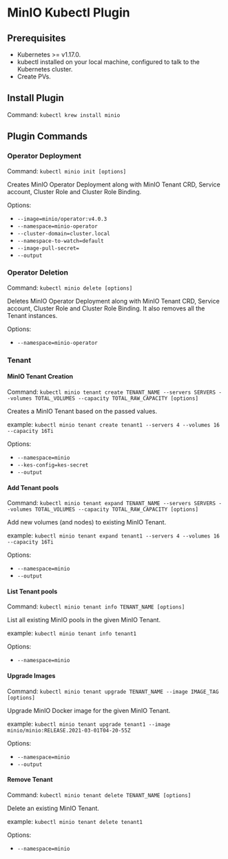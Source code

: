 # MinIO Kubectl Plugin

## Prerequisites

- Kubernetes >= v1.17.0.
- kubectl installed on your local machine, configured to talk to the Kubernetes cluster.
- Create PVs.

## Install Plugin

Command: `kubectl krew install minio`

## Plugin Commands

### Operator Deployment

Command: `kubectl minio init [options]`

Creates MinIO Operator Deployment along with MinIO Tenant CRD, Service account, Cluster Role and Cluster Role Binding.

Options:

- `--image=minio/operator:v4.0.3`
- `--namespace=minio-operator`
- `--cluster-domain=cluster.local`
- `--namespace-to-watch=default`
- `--image-pull-secret=`
- `--output`

### Operator Deletion

Command: `kubectl minio delete [options]`

Deletes MinIO Operator Deployment along with MinIO Tenant CRD, Service account, Cluster Role and Cluster Role Binding. It also removes all the Tenant instances.

Options:

- `--namespace=minio-operator`

### Tenant

#### MinIO Tenant Creation

Command: `kubectl minio tenant create TENANT_NAME --servers SERVERS --volumes TOTAL_VOLUMES --capacity TOTAL_RAW_CAPACITY [options]`

Creates a MinIO Tenant based on the passed values.

example: `kubectl minio tenant create tenant1 --servers 4 --volumes 16 --capacity 16Ti`

Options:

- `--namespace=minio`
- `--kes-config=kes-secret`
- `--output`

#### Add Tenant pools

Command: `kubectl minio tenant expand TENANT_NAME --servers SERVERS --volumes TOTAL_VOLUMES --capacity TOTAL_RAW_CAPACITY [options]`

Add new volumes (and nodes) to existing MinIO Tenant.

example: `kubectl minio tenant expand tenant1 --servers 4 --volumes 16 --capacity 16Ti`

Options:

- `--namespace=minio`
- `--output`

#### List Tenant pools

Command: `kubectl minio tenant info TENANT_NAME [options]`

List all existing MinIO pools in the given MinIO Tenant.

example: `kubectl minio tenant info tenant1`

Options:

- `--namespace=minio`

#### Upgrade Images

Command: `kubectl minio tenant upgrade TENANT_NAME --image IMAGE_TAG [options]`

Upgrade MinIO Docker image for the given MinIO Tenant.

example: `kubectl minio tenant upgrade tenant1 --image minio/minio:RELEASE.2021-03-01T04-20-55Z`

Options:

- `--namespace=minio`
- `--output`

#### Remove Tenant

Command: `kubectl minio tenant delete TENANT_NAME [options]`

Delete an existing MinIO Tenant.

example: `kubectl minio tenant delete tenant1`

Options:

- `--namespace=minio`
